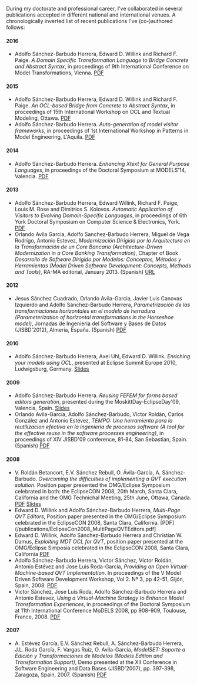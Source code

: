 During my doctorate and professional career, I've collaborated in several publications
accepted in different national and international venues. A chronologically inverted list of
recent publications I've (co-)authored follows:

#### 2016
* Adolfo Sánchez-Barbudo Herrera, Edward D. Willink and Richard F. Paige. 
  *A Domain Specific Transformation Language to Bridge Concrete and Abstract Syntax*, 
  in proceedings of 9th International Conference on Model Transformations, Vienna. 
  [PDF](/publications/ICMT2016_DSTLToBridgeCSAndAS.pdf)

#### 2015
* Adolfo Sánchez-Barbudo Herrera, Edward D. Willink and Richard F. Paige. 
  *An OCL-based Bridge from Concrete to Abstract Syntax*, 
  in proceedings of 15th International Workshop on OCL and Textual Modeling, Ottawa. 
  [PDF](http://ceur-ws.org/Vol-1512/paper02.pdf)
* Adolfo Sánchez-Barbudo Herrera.
  *Auto-generation of model visitor frameworks*, 
  in proceedings of 1st International Workshop in Patterns in Model Engineering, L'Aquila. 
  [PDF](/publications/PAME2015_AutoGenerationOfModelVisitorFrameworks.pdf)

#### 2014
* Adolfo Sánchez-Barbudo Herrera.
  *Enhancing Xtext for General Purpose Languages*, 
  in proceedings of the Doctoral Symposium at MODELS'14, Valencia. 
  [PDF](http://ceur-ws.org/Vol-1321/dsmodels14_5.pdf)

#### 2013  
* Adolfo Sánchez-Barbudo Herrera, Edward Willink, Richard F. Paige, Louis M. Rose and Dimitrios S. Kolovos.
  *Automatic Application of Visitors to Evolving Domain-Specific Languages*, 
  in proceedings of 6th York Doctoral Symposium on Computer Science & Electronics, York. 
  [PDF](https://www.cs.york.ac.uk/ftpdir/reports/2014/YCS/493/YCS-2014-493.pdf)
* Orlando Avila Garcia, Adolfo Sanchez-Barbudo Herrera, Miguel de Vega Rodrigo, Antonio Estevez,
  *Modernización Dirigida por la Arquitectura en la Transformación de un Core Bancario (Architecture-Driven Modernization in a Core Banking Transformation)*,
  Chapter of Book *Desarrollo de Software Dirigido por Modelos: Conceptos, Métodos y Herramientas (Model Driven Software Development: Concepts, Methods and Tools)*, RA-MA editorial, January 2013.
  (Spanish) [URL](http://www.ra-ma.es/libros/DESARROLLO-DE-SOFTWARE-DIRIGIDO-POR-MODELOS-CONCEPTOS-METODOS-Y-HERRAMIENTAS/82019/978-84-9964-215-4)

#### 2012
* Jesus Sánchez Cuadrado, Orlando Avila-Garcia, Javier Luis Canovas Izquierdo and Adolfo Sánchez-Barbudo Herrera,
  *Parametrización de las transformaciones horizontales en el modelo de herradura (Parameterization of horizontal transformations in the Horseshoe model)*,
  Jornadas de Ingenieria del Software y Bases de Datos (JISBD'2012), Almeria, España.
  (Spanish) [PDF](https://hal.archives-ouvertes.fr/hal-00716442/document)

#### 2010
* Adolfo Sánchez-Barbudo Herrera, Axel Uhl, Edward D. Willink. 
  *Enriching your models using OCL*,
  presented at Eclipse Summit Europe 2010, Ludwigsburg, Germany.
  [Slides](http://es.slideshare.net/adolfosbh/enriching)

#### 2009    
* Adolfo Sánchez-Barbudo Herrera. 
  *Reusing FEFEM for forms based editors generation*,
  presented during the MoskittDay-EclipseDay'09, Valencia, Spain.
  [Slides](http://es.slideshare.net/adolfosbh/reusing-fefem-in-formbased-model-editor-generation-2651499)
* Orlando Avila-García, Adolfo Sánchez-Barbudo, Víctor Roldán, Carlos González and Antonio Estévez, 
  *TEMPO: Una herramienta para la reutilizacion efectiva en la ingenieria de procesos software (A tool for the effective reuse in the software processes engineering)*,
  in proceedings of XIV JISBD'09 conference, 81-84, San Sebastian, Spain.
  (Spanish) [PDF](/publications/JISBD2009_TEMPO.pdf)

#### 2008  
* V. Roldán Betancort, E.V. Sánchez Rebull, O. Ávila-García, A. Sánchez-Barbudo. 
  *Overcoming the difficulties of implementing a QVT execution solution*.
  Position paper presented the OMG/Eclipse Symposium celebrated in both: the EclipseCON 2008, 20th March, Santa Clara, California and the OMG Technichal Meeting, 25th June,  Ottawa, Canada.
  [PDF](/publications/EclipseCon2008_QVTOvercomingDifficulties_Abstract.pdf)
  [Slides](/publications/EclipseCon2008_QVTOvercomingDifficulties_Slides.pdf)
* Edward D. Willink and Adolfo Sánchez-Barbudo Herrera,
  *Multi-Page QVT Editors*,
  Position paper presented in the OMG/Eclipse Symposium celebrated in the EclipseCON 2008, Santa Clara, California.
  [PDF](/publications/EclipseCon2008_MultiPageQVTEditors.pdf]
* Edward D. Willink, Adolfo Sánchez-Barbudo Herrera and Christian W. Damus, 
  *Exploiting MDT OCL for QVT*,
  position paper presented at the OMG/Eclipse Simposia celebrated in the EclipseCON 2008, Santa Clara, California
  [PDF](/publications/EclipseCon2008_MDTOCLforQVT.pdf) 
* Adolfo Sánchez-Barbudo Herrera, Victor Sánchez, Víctor Roldán, Antonio Estévez and Jose Luis Roda-García,
  *Providing an Open Virtual-Machine-based QVT Implementation.*
  In proceedings of the V Model Driven Software Development Workshop, Vol 2. Nº 3, pp 42-51, Gijón, Spain, 2008.
  [PDF](/publications/DSDM2008_ProvidingAnOpenVirtualMachineBasedQVT.pdf)
* Victor Sánchez, Jose Luis Roda, Adolfo Sánchez-Barbudo Herrera and Antonio Estevez,
  *Using a Virtual-Machine Strategy to Enhance Model Transformation Experiences*,
  in proceedings of the Doctoral Symposium at 11th International Conference MoDELS 2008, pp 908-909, Toulouse, France, 2008.
  [PDF](/publications/MoDELS2008_UsingAVirtualMachineStrategyToEnhanceModelTransformationExperiences.pdf)

#### 2007  
* A. Estévez García, E.V. Sánchez Rebull, A. Sánchez-Barbudo Herrera, J.L. Roda García, F. Vargas Ruiz, O. Avila-García,
  *ModelSET: Soporte a Edición y Transformaciones de Modelos (Models Edition and Transformation Support)*,
  Demo presented at the XII Conference in Software Engineering and Data Bases (JISBD'2007), pp. 397-398, Zaragoza, Spain, 2007.
  (Spanish) [PDF](/publications/JISBD2007_ModelSETModelsEditionAndTransformationSupport.pdf)